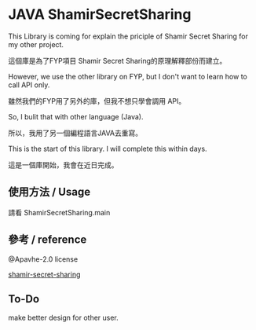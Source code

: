 # JAVA ShamirSecretSharing

This Library is coming for explain the priciple of Shamir Secret Sharing for my other project.

這個庫是為了FYP項目 Shamir Secret Sharing的原理解釋部份而建立。

However, we use the other library on FYP, but I don't want to learn how to call API only.

雖然我們的FYP用了另外的庫，但我不想只學會調用 API。

So, I bulit that with other language (Java).

所以，我用了另一個編程語言JAVA去重寫。

This is the start of this library. I will complete this within days.

這是一個庫開始，我會在近日完成。

## 使用方法 / Usage

請看 ShamirSecretSharing.main

## 參考 / reference

@Apavhe-2.0 license

[shamir-secret-sharing](https://github.com/privy-io/shamir-secret-sharing)

## To-Do

make better design for other user.
